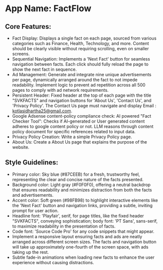 # **App Name**: FactFlow

## Core Features:

- Fact Display: Displays a single fact on each page, sourced from various categories such as Finance, Health, Technology, and more. Content should be clearly visible without requiring scrolling, even on smaller screens.
- Sequential Navigation: Implements a 'Next Fact' button for seamless navigation between facts. Each click should fully reload the page to show the next fact in sequence.
- Ad Management: Generate and integrate nine unique advertisements per page, dynamically arranged around the fact to not impede readability. Implement logic to prevent ad repetition across all 500 pages to comply with ad network requirements.
- Persistent Header: Fixed header at the top of each page with the title "SVKFACTS" and navigation buttons for 'About Us', 'Contact Us', and 'Privacy Policy'. The Contact Us page must navigate and display Email : kotlasidhartha25@gmail.com.
- Google Adsense content-policy compliance check: AI powered "Fact Checker Tool": Checks if AI-generated or User generated content adheres to google content policy or not. LLM reasons through content policy document for specific references related to input data.
- Privacy Policy Creation: Write a simple Privacy Policy page.
- About Us: Create a About Us page that explains the purpose of the website.

## Style Guidelines:

- Primary color: Sky blue (#87CEEB) for a fresh, trustworthy feel, representing the clear and concise nature of the facts presented.
- Background color: Light gray (#F0F0F0), offering a neutral backdrop that ensures readability and minimizes distraction from both the facts and advertisements.
- Accent color: Soft green (#98FB98) to highlight interactive elements like the 'Next Fact' button and navigation links, providing a subtle, inviting prompt for user action.
- Headline font: 'Playfair', serif, for page titles, like the fixed header "SVKFACTS", conveying sophistication; body font: 'PT Sans', sans-serif, to maximize readability in the presentation of facts.
- Code font: 'Source Code Pro' for any code snippets that might appear.
- Implement a responsive layout ensuring facts and ads are neatly arranged across different screen sizes. The facts and navigation button will take up approximately one-fourth of the screen space, with ads taking up the rest.
- Subtle fade-in animations when loading new facts to enhance the user experience without causing distractions.